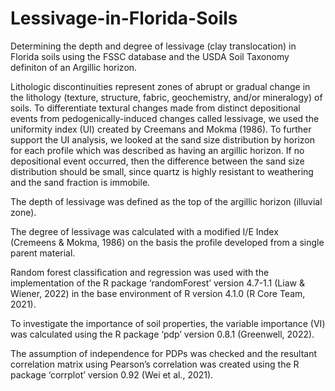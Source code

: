 # Lessivage-in-Florida-Soils
Determining the depth and degree of lessivage (clay translocation) in Florida soils using the FSSC database and the USDA Soil Taxonomy definiton of an Argillic horizon. 

Lithologic discontinuities represent zones of abrupt or gradual change in the lithology (texture, structure, fabric, geochemistry, and/or mineralogy) of soils. To differentiate textural changes made from distinct depositional events from pedogenically-induced changes called lessivage, we used the uniformity index (UI) created by Creemans and Mokma (1986). To further support the UI analysis, we looked at the sand size distribution by horizon for each profile which was described as having an argillic horizon. If no depositional event occurred, then the difference between the sand size distribution should be small, since quartz is highly resistant to weathering and the sand fraction is immobile.

The depth of lessivage was defined as the top of the argillic horizon (illuvial zone). 

The degree of lessivage was calculated with a modified I/E Index (Cremeens & Mokma, 1986) on the basis the profile developed from a single parent material.

Random forest classification and regression was used with the implementation of the R package ‘randomForest’ version 4.7-1.1 (Liaw & Wiener, 2022) in the base environment of R version 4.1.0 (R Core Team, 2021). 

To investigate the importance of soil properties, the variable importance (VI) was calculated using the R package ‘pdp’ version 0.8.1 (Greenwell, 2022).

The assumption of independence for PDPs was checked and the resultant correlation matrix using Pearson’s correlation was created using the R package ‘corrplot’ version 0.92 (Wei et al., 2021). 
